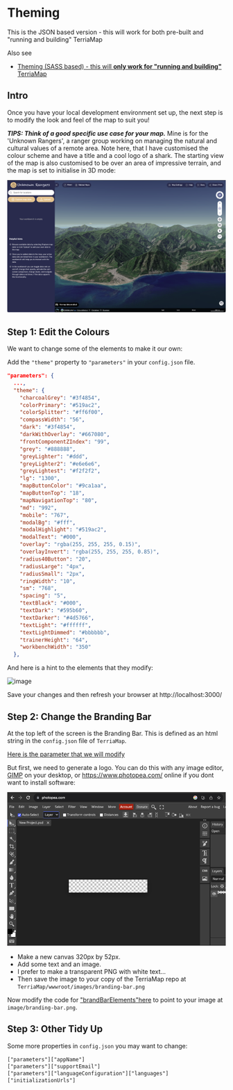 # Theming

This is the JSON based version - this will work for both pre-built and "running and building" TerriaMap

Also see

- [Theming (SASS based) - this will **only work for "running and building"** TerriaMap](theming.md)

## Intro

Once you have your local development environment set up, the next step is to modify the look and feel of the map to suit you!

**_TIPS: Think of a good specific use case for your map._** Mine is for the 'Unknown Rangers', a ranger group working on managing the natural and cultural values of a remote area. Note here, that I have customised the colour scheme and have a title and a cool logo of a shark. The starting view of the map is also customised to be over an area of impressive terrain, and the map is set to initialise in 3D mode:

![Alt text](assets/themed_map_example1.png)

## Step 1: Edit the Colours

We want to change some of the elements to make it our own:

Add the `"theme"` property to `"parameters"` in your `config.json` file.

```json
"parameters": {
  ...,
  "theme": {
    "charcoalGrey": "#3f4854",
    "colorPrimary": "#519ac2",
    "colorSplitter": "#ff6f00",
    "compassWidth": "56",
    "dark": "#3f4854",
    "darkWithOverlay": "#667080",
    "frontComponentZIndex": "99",
    "grey": "#888888",
    "greyLighter": "#ddd",
    "greyLighter2": "#e6e6e6",
    "greyLightest": "#f2f2f2",
    "lg": "1300",
    "mapButtonColor": "#9ca1aa",
    "mapButtonTop": "18",
    "mapNavigationTop": "80",
    "md": "992",
    "mobile": "767",
    "modalBg": "#fff",
    "modalHighlight": "#519ac2",
    "modalText": "#000",
    "overlay": "rgba(255, 255, 255, 0.15)",
    "overlayInvert": "rgba(255, 255, 255, 0.85)",
    "radius40Button": "20",
    "radiusLarge": "4px",
    "radiusSmall": "2px",
    "ringWidth": "10",
    "sm": "768",
    "spacing": "5",
    "textBlack": "#000",
    "textDark": "#595b60",
    "textDarker": "#4d5766",
    "textLight": "#ffffff",
    "textLightDimmed": "#bbbbbb",
    "trainerHeight": "64",
    "workbenchWidth": "350"
  },
```

And here is a hint to the elements that they modify:

![image](https://github.com/TerriaJS/workshops/assets/6187649/bc2f467d-a32d-42ac-90e0-6274adb2cc73)

Save your changes and then refresh your browser at http://localhost:3000/

## Step 2: Change the Branding Bar

At the top left of the screen is the Branding Bar. This is defined as an html string in the `config.json` file of `TerriaMap`.

[Here is the parameter that we will modify](https://github.com/TerriaJS/TerriaMap/blob/14bf848b651a8403401f3c7a39f6a4075a0654c7/wwwroot/config.json#L47)

But first, we need to generate a logo.
You can do this with any image editor, [GIMP](https://www.gimp.org/downloads/) on your desktop, or https://www.photopea.com/ online if you dont want to install software:

<img src="assets/photopea_example.png" alt="Photopea Online Editor" width="600"/>

- Make a new canvas 320px by 52px.
- Add some text and an image.
- I prefer to make a transparent PNG with white text...
- Then save the image to your copy of the TerriaMap repo at `TerriaMap/wwwroot/images/branding-bar.png`

Now modify the code for
["brandBarElements"here](https://github.com/TerriaJS/TerriaMap/blob/14bf848b651a8403401f3c7a39f6a4075a0654c7/wwwroot/config.json#L47) to point to your image at `image/branding-bar.png`.

## Step 3: Other Tidy Up

Some more properties in `config.json` you may want to change:

```
["parameters"]["appName"]
["parameters"]["supportEmail"]
["parameters"]["languageConfiguration"]["languages"]
["initializationUrls"]
```
